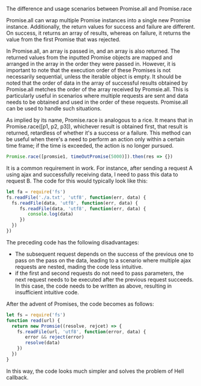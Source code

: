 The difference and usage scenarios between Promise.all and Promise.race

Promise.all can wrap multiple Promise instances into a single new Promise instance. Additionally, the return values for success and failure are different. On success, it returns an array of results, whereas on failure, it returns the value from the first Promise that was rejected.

In Promise.all, an array is passed in, and an array is also returned. The returned values from the inputted Promise objects are mapped and arranged in the array in the order they were passed in. However, it is important to note that the execution order  of these Promises is not necessarily sequential,  unless the iterable object is empty.
It should be noted that the order of data in the array of successful results obtained by Promise.all metches the order of the array received by Promsie.all. This is particularly useful in scenarios where multiple requests are sent and data needs to be obtained and used in the order of these requests. Promise.all can be used to handle such situations.

As implied by its name, Promise.race is analogous to a rice. It means that in Promise.race([p1, p2, p3]), whichever result is obtained first, that result is returned, retardless of whether it's a success or a failure. This method can be useful when there's a need to perform an action only within a certain time frame; if the time is exceeded, the action is no longer pursued.

```js
Promise.race([promsie1, timeOutPromise(5000)]).then(res => {})
```


It is a common requirement in work. For instance, after sending a request A using ajax and successfully receiving data, I need to pass this data to request B.   The code for this would typically look like this:

```js
let fa = require('fs')
fs.readFile('./a.txt', 'utf8', function(err, data) {
  fs.readFile(data, 'utf8', function(err, data) {
     fs.readFile(data, 'utf8', function(err, data) {
        console.log(data)
     })
  })
})
```

The preceding code has the following disadvantages:

* The subsequent request depends on the success of the previous one to pass on the pass on the data, leading to a scenario where multiple ajax requests are  nested, mading the code less intuitive.
* if the first and second requests do not need to pass parameters, the next request needs to be executed after the previous request succeeds. In this case, the code needs to be written as above, resulting in insufficient intuitive code.

After the advent of Promises, the code becomes as follows:

```js
let fs = require('fs')
function read(url) {
  return new Promsie((resolve, rejcet) => {
    fs.readFile(url, 'utf8', function(error, data) {
       error && reject(error)
       resolve(data)
    })
  })
}
```

In this way, the code looks much simpler and solves the problem of Hell callback.
